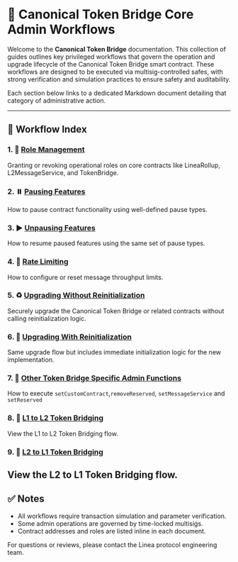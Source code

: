 # 📘 Canonical Token Bridge Core Admin Workflows

Welcome to the **Canonical Token Bridge** documentation. This collection of guides outlines key privileged workflows that govern the operation and upgrade lifecycle of the Canonical Token Bridge smart contract. These workflows are designed to be executed via multisig-controlled safes, with strong verification and simulation practices to ensure safety and auditability.

Each section below links to a dedicated Markdown document detailing that category of administrative action.

---

## 📑 Workflow Index

### 1. 🔐 [Role Management](../administration/roleManagement.md)
Granting or revoking operational roles on core contracts like LineaRollup, L2MessageService, and TokenBridge.

### 2. ⏸️ [Pausing Features](../administration/pausing.md)
How to pause contract functionality using well-defined pause types.

### 3. ▶️ [Unpausing Features](../administration/unpausing.md)
How to resume paused features using the same set of pause types.

### 4. 🧮 [Rate Limiting](../administration/rateLimiting.md)
How to configure or reset message throughput limits.

### 5. ♻️ [Upgrading Without Reinitialization](../administration/upgradeContract.md)
Securely upgrade the Canonical Token Bridge or related contracts without calling reinitialization logic.

### 6. 🔁 [Upgrading With Reinitialization](../administration/upgradeAndCallContract.md)
Same upgrade flow but includes immediate initialization logic for the new implementation.

### 7. 🧾 [Other Token Bridge Specific Admin Functions](../administration/tokenBridge.md)
How to execute `setCustomContract`,`removeReserved`, `setMessageService` and `setReserved`

### 8. 🧾 [L1 to L2 Token Bridging](../messaging/canonicalL1ToL2TokenBridging.md)
View the L1 to L2 Token Bridging flow.

### 9. 🧾 [L2 to L1 Token Bridging](../messaging/canonicalL2ToL1TokenBridging.md)
View the L2 to L1 Token Bridging flow.
---

## ✅ Notes

- All workflows require transaction simulation and parameter verification.
- Some admin operations are governed by time-locked multisigs.
- Contract addresses and roles are listed inline in each document.

For questions or reviews, please contact the Linea protocol engineering team.

